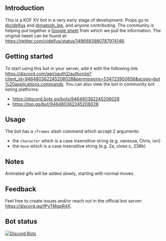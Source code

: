 ## Introduction
This is a KOF XV bot in a very early stage of development. Props go to [@cidelfus](https://twitter.com/cidelfus) and [@matosh_lee](https://twitter.com/matosh_lee), and anyone contributing. The community is helping put together a [Google sheet](https://docs.google.com/spreadsheets/d/1uPQlyMB8pJhCILH0BYZNhJAO2cNq0aEZt_ifYQ6-uiI/edit#gid=852551400) from which we pull the information. The original tweet can be found at: https://twitter.com/cidelfus/status/1496693980787974146.

## Getting started
To start using this bot in your server, add it with the following link https://discord.com/api/oauth2/authorize?client_id=946480362245206028&permissions=534723950656&scope=bot%20applications.commands. You can also view the bot in community bot listing platforms:
 - https://discord.bots.gg/bots/946480362245206028
 - https://top.gg/bot/946480362245206028

## Usage
The bot has a `/frames` slash command which accept 2 arguments:
- the `character` which is a case insensitive string (e.g. vanessa, Chris, iori)
- the `move` which is a case insensitive string (e.g. 2a, close c, 236b)

## Notes
Animated gifs will be added slowly, starting with normal moves.

## Feedback
Feel free to create issues and/or reach out in the official bot server: https://discord.gg/fPyTMgpR4X.

## Bot status

[![Discord Bots](https://top.gg/api/widget/946480362245206028.svg)](https://top.gg/bot/946480362245206028)
